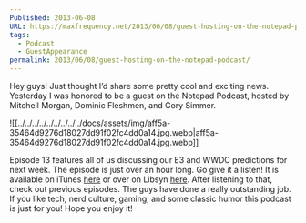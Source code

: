 ```yaml
---
Published: 2013-06-08
URL: https://maxfrequency.net/2013/06/08/guest-hosting-on-the-notepad-podcast/
tags:
  - Podcast
  - GuestAppearance
permalink: 2013/06/08/guest-hosting-on-the-notepad-podcast/
---
```

Hey guys! Just thought I’d share some pretty cool and exciting news. Yesterday I was honored to be a guest on the Notepad Podcast, hosted by Mitchell Morgan, Dominic Fleshmen, and Cory Simmer.

![[../../../../../../../../../docs/assets/img/aff5a-35464d9276d18027dd91f02fc4dd0a14.jpg.webp|aff5a-35464d9276d18027dd91f02fc4dd0a14.jpg.webp]]

Episode 13 features all of us discussing our E3 and WWDC predictions for next week. The episode is just over an hour long. Go give it a listen! It is available on iTunes [here](https://itunes.apple.com/us/podcast/the-notepad/id594747760?mt=2) or over on Libsyn [here](http://notepad.libsyn.com/). After listening to that, check out previous episodes. The guys have done a really outstanding job. If you like tech, nerd culture, gaming, and some classic humor this podcast is just for you! Hope you enjoy it!